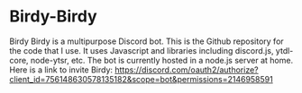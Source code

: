 # Birdy-Birdy

Birdy Birdy is a multipurpose Discord bot. This is the Github repository for the code that I use. It uses Javascript and libraries including discord.js, ytdl-core, node-ytsr, etc.
The bot is currently hosted in a node.js server at home.
Here is a link to invite Birdy: https://discord.com/oauth2/authorize?client_id=756148630578135182&scope=bot&permissions=2146958591
